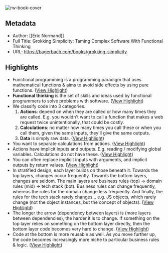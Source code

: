 ![rw-book-cover](https://readwise-assets.s3.amazonaws.com/static/images/article2.74d541386bbf.png)

## Metadata
- Author: [[Eric Normand]]
- Full Title: Grokking Simplicity: Taming Complex Software With Functional Thinking
- URL: https://bagerbach.com/books/grokking-simplicity

## Highlights
- Functional programming is a programming paradigm that uses mathematical functions & aims to avoid side effects by using pure functions. ([View Highlight](https://read.readwise.io/read/01gzv23qdj1d8fav7k8man104s))
- **Functional thinking** is the set of skills and ideas used by functional programmers to solve problems with software. ([View Highlight](https://read.readwise.io/read/01gzv243xqqnzve4p81xe9vbk7))
- We classify code into 3 categories.
  1. **Actions**: depend on when they are called or how many times they are called. E.g. you wouldn't want to call a function that makes a web request twice unintentionally, that could be costly.
  2. **Calculations**: no matter how many times you call these or when you call them, given the same inputs, they'll give the same outputs.
  3. **Data** is simply raw data. ([View Highlight](https://read.readwise.io/read/01gzv251xmw44drf79fkstz207))
- You want to separate calculations from actions. ([View Highlight](https://read.readwise.io/read/01gzv25b66q4wj5qmxn4rfy4pt))
- Actions have implicit inputs and outputs. E.g. reading / modifying global variables. Calculations do not have these. ([View Highlight](https://read.readwise.io/read/01gzv25pze5s2hag7z2qvwqxky))
- You can often replace implicit inputs with arguments, and implicit outputs by return values. ([View Highlight](https://read.readwise.io/read/01gzv25v2mff7mmg9h6x3gm5zd))
- In stratified design, each layer builds on those beneath it.
  Towards the top layers, changes occur frequently. Towards the bottom layers, changes are seldom. The main layers are business rules (top) → domain rules (mid) → tech stack (bot).
  Business rules can change frequently, whereas the rules for the domain change less frequently. And finally, the rules for the tech stack rarely changes... e.g. JS objects, which rarely change (not the object instances, but the concept of objects). ([View Highlight](https://read.readwise.io/read/01gzv28v99dmxdbmcgtmf4edqb))
- The longer the arrow (dependency between layers) is (more layers between dependencies), the harder it is to change. If something on the top layer relies on something on the bottom layer directly, then the bottom layer code becomes very hard to change. ([View Highlight](https://read.readwise.io/read/01gzv29sy9s7193a43s8z86pnh))
- Code at the bottom is more reusable as well. As you move further up, the code becomes increasingly more niche to particular business rules & logic. ([View Highlight](https://read.readwise.io/read/01gzv29zhstah8pvvd2wyth32s))
